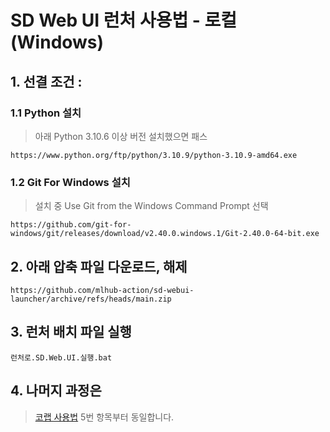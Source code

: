 # SD Web UI 런처 사용법 - 로컬(Windows)

## 1. 선결 조건 :

### 1.1 Python 설치
> 아래 Python 3.10.6 이상 버전 설치했으면 패스

    https://www.python.org/ftp/python/3.10.9/python-3.10.9-amd64.exe 

### 1.2 Git For Windows 설치
> 설치 중 Use Git from the Windows Command Prompt 선택

    https://github.com/git-for-windows/git/releases/download/v2.40.0.windows.1/Git-2.40.0-64-bit.exe

 

## 2. 아래 압축 파일 다운로드, 해제

    https://github.com/mlhub-action/sd-webui-launcher/archive/refs/heads/main.zip



## 3. 런처 배치 파일 실행

    런처로.SD.Web.UI.실행.bat


## 4. 나머지 과정은
> [코랩 사용법](../colab/README.md) 5번 항목부터 동일합니다.
<br>

